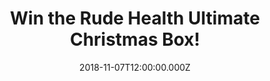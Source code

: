---
campaign-uuid: "c-d62e4895-33bc-4f19-a0bf-4631e1a33201"
type: "Competition"
category: "Food"
date: "2018-11-07T12:00:00.000Z"
end-date: "2018-12-16T23:59:00.000Z"
disable-form: false
is_promoted: false
has_entry_page: true
title: "Win the Rude Health Ultimate Christmas Box!"
competition-description: "<p>At Rude Health, they make their food out of great things\
  \ and don’t add anything fake or artificial. They believe in living fast and dying\
  \ old, If you live like that… you’re in rude health club and we are sure you won’\
  t want to miss this: we’re giving away one Rude Health Ultimate Christmas Box to\
  \ one lucky NME AAA member to win and try their delicious goodies!</p>\n<p>Want\
  \ them? Click below for a chance to win!</p>\n"
hero-header: "Win the Rude Health Ultimate Christmas Box!"
terms-confirmation: "N/A"
banner-img: "https://assets.expresslyapp.com/asset-492942dc-1fc6-46b4-ab7f-1307c927d132.jpg"
logo-left-href: "https://rudehealth.com/"
logo-left-image: "https://assets.expresslyapp.com/5257031f-1941-4e29-b763-23b07a6ddc71-thumb.png"
logo-left-title: "Rude Health"
bg-image-hero: "https://assets.expresslyapp.com/asset-91950515-4aa6-4fad-b53e-b7862fc5277c.jpg"
bg-image-first: "https://assets.expresslyapp.com/asset-ee81bdad-8564-4994-8603-41bf064185bc.jpg"
bg-image-second: "https://assets.expresslyapp.com/asset-48bf6243-6629-4c06-b938-13a0047629be.jpg"
bg-image-third: "https://assets.expresslyapp.com/asset-3ace7e3a-1f17-4f94-99c2-c88672c45db9.jpg"
section1-content: "<p>In 2005, Nick and Camilla Barnard set out to create the world’\
  s most enjoyable muesli. As well as being face-meltingly delicious, this Ultimate\
  \ Muesli turned out to be incredibly good for you. Twelve years later, it’s still\
  \ blowing people’s pyjamas off, and it’s been joined by a huge range of Rude Health\
  \ cereals, snacks and drinks made using the best of the best ingredients.</p>\n"
section2-content: "<p>With good food inside you, you can do just about anything and\
  \ that’s exactly how we want YOU to feel! With Christmas just around the corner,\
  \ we want to treat you with The Ultimate Rude Health Christmas Box!</p>\n<p>This\
  \ amazing Christmas Box is bursting with merry mueslis, dashing drinks and Christmas\
  \ crackers (the edible kind). The lucky winner will receive Coconut Drink, Almond\
  \ Drink, Tiger Nut Drink, Cashew Drink, Honey Spelt Puffs, The Ultimate Muesli,\
  \ The Ultimate Granola, Bircher Soft and Fruity, Sprouted Porridge Oats, Ginger\
  \ and Turmeric Oaty, Black Sesame and Chia Oaty, Chickenpea and Lentil Crackers,\
  \ The Peanut Bar, The Coconut Bar, The Pumpkin Bar and The Sweet Potato and Cacao\
  \ Bar.</p>\n"
section3-content: "<p>The perfect parcel for Crimbo-holics and grumpy grinches alike.\
  \ Enter the form below for a chance to win this amazing Christmas Box courtesy of\
  \ Rude Health and get ready to try their delicious range of products!</p>\n<p>Good\
  \ luck!</p>\n"
entry-title: "Win the Rude Health Ultimate Christmas Box!"
entry-content: "<p>Enter the draw to win the Rude Health Ultimate Christmas Box\n\
  by completing the form below before 23:59 on 16th of December 2018.</p>\n"
has-winner: true
winner-title: "CONGRATULATIONS to Sally P. who won an amazing bundle of Rude Health\
  \ products!"
winner-banner: "https://assets.expresslyapp.com/asset-aae289cc-1ac8-429f-a7ec-ce516ad845fd.jpg"
prize-description: "Rude Health Ultimate Christmas Box."
special-conditions: "Multiple entries are allowed up to one every day."
country-restrictions:
- "GB"
---
